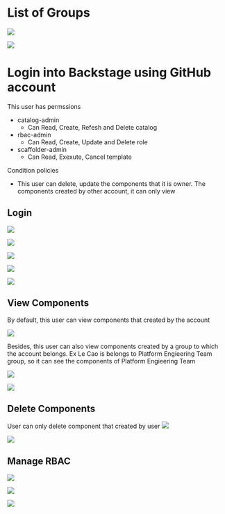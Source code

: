 # List of Groups
![](../../assets/Screenshot%202024-10-28%20164722.png)

![](../../assets/Screenshot%202024-10-28%20164947.png)

#  Login into Backstage using GitHub account
This user has permssions
- catalog-admin
    - Can Read, Create, Refesh and Delete catalog
- rbac-admin
    - Can Read, Create, Update and Delete role
- scaffolder-admin
    - Can Read, Exexute, Cancel template

Condition policies
-   This user can delete, update the components that it is owner. The components created by other account, it can only view

## Login
![](../../assets/Screenshot%202024-10-08%20151307.png)

![](../../assets/Screenshot%202024-10-08%20151639.png)

![](../../assets/Screenshot%202024-10-08%20151731.png)

![](../../assets/Screenshot%202024-10-08%20151907.png)

![](../../assets/Screenshot%202024-10-08%20151847.png)


## View Components

By default, this user can view components that created by the account

![](../../assets/Screenshot%202024-10-28%20142822.png)

Besides, this user can also view components created by a group to which the account belongs. Ex Le Cao is belongs to Platform Engieering Team group, so it can see the components of Platform Engieering Team

![](../../assets/Screenshot%202024-10-28%20143551.png)

![](../../assets/Screenshot%202024-10-28%20145028.png)

## Delete Components
User can only delete component that created by user
![](../../assets/Screenshot%202024-10-28%20163316.png)

![](../../assets/Screenshot%202024-10-28%20163432.png)

## Manage RBAC

![](../../assets/Screenshot%202024-10-28%20164157.png)

![](../../assets/Screenshot%202024-10-28%20164157.png)

![](../../assets/Screenshot%202024-10-28%20164308.png)